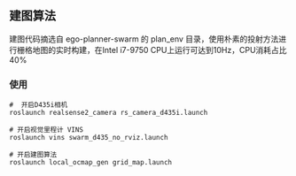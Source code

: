 ## 建图算法

建图代码摘选自 ego-planner-swarm 的 plan_env 目录，使用朴素的投射方法进行栅格地图的实时构建，在Intel i7-9750 CPU上运行可达到10Hz，CPU消耗占比40%

### 使用
```
#  开启D435i相机
roslaunch realsense2_camera rs_camera_d435i.launch

# 开启视觉里程计 VINS
roslaunch vins swarm_d435_no_rviz.launch

# 开启建图算法
roslaunch local_ocmap_gen grid_map.launch
```
